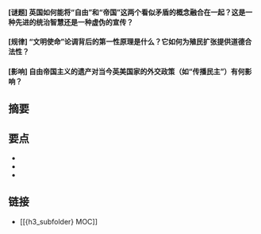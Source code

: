 #### [谜题] 英国如何能将“自由”和“帝国”这两个看似矛盾的概念融合在一起？这是一种先进的统治智慧还是一种虚伪的宣传？


#### [规律] “文明使命”论调背后的第一性原理是什么？它如何为殖民扩张提供道德合法性？


#### [影响] 自由帝国主义的遗产对当今英美国家的外交政策（如“传播民主”）有何影响？


## 摘要


## 要点

- 
- 
- 

## 链接

- [[{h3_subfolder} MOC]]
